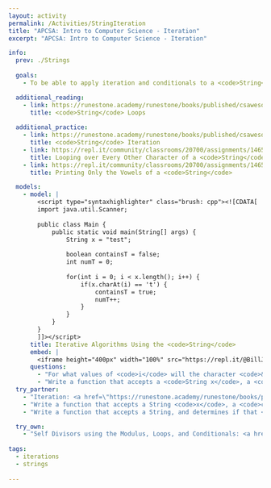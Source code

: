 ```yaml
---
layout: activity
permalink: /Activities/StringIteration
title: "APCSA: Intro to Computer Science - Iteration"
excerpt: "APCSA: Intro to Computer Science - Iteration"

info:  
  prev: ./Strings
  
  goals: 
    - To be able to apply iteration and conditionals to a <code>String</code>

  additional_reading:
    - link: https://runestone.academy/runestone/books/published/csawesome/Unit4-Iteration/topic-4-3-strings-loops.html 
      title: <code>String</code> Loops 
     
  additional_practice:
    - link: https://runestone.academy/runestone/books/published/csawesome/Unit4-Iteration/FRQstringScrambleA.html
      title: <code>String</code> Iteration    
    - link: https://repl.it/community/classrooms/20700/assignments/146533
      title: Looping over Every Other Character of a <code>String</code>
    - link: https://repl.it/community/classrooms/20700/assignments/146572
      title: Printing Only the Vowels of a <code>String</code>

  models:
    - model: |
        <script type="syntaxhighlighter" class="brush: cpp"><![CDATA[
        import java.util.Scanner;
        
        public class Main {
            public static void main(String[] args) {
                String x = "test";
                
                boolean containsT = false;
                int numT = 0;
                
                for(int i = 0; i < x.length(); i++) {
                    if(x.charAt(i) == 't') {
                        containsT = true;
                        numT++;
                    }
                }
            }
        }
        ]]></script>     
      title: Iterative Algorithms Using the <code>String</code>
      embed: |
        <iframe height="400px" width="100%" src="https://repl.it/@BillJr99/JavaFirstExample?lite=true" scrolling="no" frameborder="no" allowtransparency="true" allowfullscreen="true" sandbox="allow-forms allow-pointer-lock allow-popups allow-same-origin allow-scripts allow-modals"></iframe> 
      questions:
        - "For what values of <code>i</code> will the character <code>&lsquo;t&rsquo;</code> be found in this <code>String</code>?  You may find the <a href=https://cscircles.cemc.uwaterloo.ca/java_visualize/>Java Visualizer</a> or your IDE debugger helpful."
        - "Write a function that accepts a <code>String x</code>, a <code>char c</code>, and an <code>int n</code>.  Return the index of the <code>n&rsquo;th</code> instance of the character <code>c</code> in the <code>String x</code>.  Use the <code>indexOf()</code> method in a loop."
  try_partner:
    - "Iteration: <a href=\"https://runestone.academy/runestone/books/published/csawesome/Unit4-Iteration/topic-4-8-practice-coding.html\">https://runestone.academy/runestone/books/published/csawesome/Unit4-Iteration/topic-4-8-practice-coding.html</a>"
    - "Write a function that accepts a String <code>x</code>, a <code>char</code> <code>c</code>, and an <code>int</code> <code>n</code>.  Return the index of the <code>n</code>’th instance of the character <code>c</code> in the <code>String</code> <code>x</code>.  Use the <code>indexOf()</code> method in a loop."
    - "Write a function that accepts a String, and determines if that <code>String</code> is a palendrome."    

  try_own:
    - "Self Divisors using the Modulus, Loops, and Conditionals: <a href=\"https://runestone.academy/runestone/books/published/csawesome/Unit4-Iteration/FRQselfDivisorA.html\">https://runestone.academy/runestone/books/published/csawesome/Unit4-Iteration/FRQselfDivisorA.html</a>"
  
tags:
  - iterations
  - strings
  
---
```


